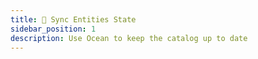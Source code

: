 ```yaml
---
title: 🔁 Sync Entities State
sidebar_position: 1
description: Use Ocean to keep the catalog up to date
---
```

